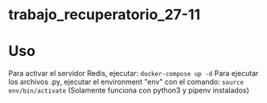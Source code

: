 # trabajo_recuperatorio_27-11

# Uso

Para activar el servidor Redis, ejecutar:
`docker-compose up -d`
Para ejecutar los archivos .py, ejecutar el environment "env" con el comando:
`source env/bin/activate`
(Solamente funciona con python3 y pipenv instalados)
